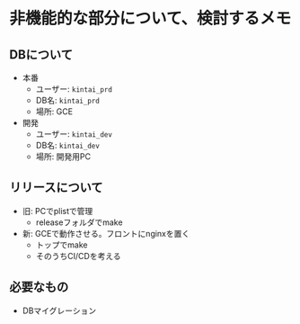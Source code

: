 # 非機能的な部分について、検討するメモ

## DBについて

- 本番
  - ユーザー: `kintai_prd`
  - DB名: `kintai_prd`
  - 場所: GCE
- 開発
  - ユーザー: `kintai_dev`
  - DB名: `kintai_dev`
  - 場所: 開発用PC

## リリースについて

- 旧: PCでplistで管理
  - releaseフォルダでmake
- 新: GCEで動作させる。フロントにnginxを置く
  - トップでmake
  - そのうちCI/CDを考える

## 必要なもの

- DBマイグレーション
